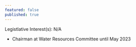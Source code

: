 ```yaml
---
featured: false
published: true
---
```

Legistlative Interest(s): N/A

* Chairman at Water Resources Committee until May 2023
